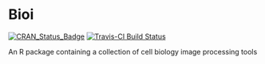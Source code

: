 # Bioi
[![CRAN_Status_Badge](http://www.r-pkg.org/badges/version/Bioi)](https://cran.r-project.org/package=Bioi)
[![Travis-CI Build Status](https://travis-ci.org/zcolburn/Bioi.svg?branch=master)](https://travis-ci.org/zcolburn/Bioi)

An R package containing a collection of cell biology image processing tools
